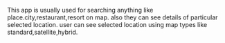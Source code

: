  This app is usually used for searching anything like place.city,restaurant,resort on map. also they can see details of particular selected location. user can see selected location using map types like standard,satellite,hybrid.
